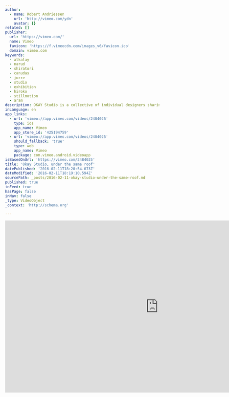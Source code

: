 ```yaml
---
author:
  - name: Robert Andriessen
    url: 'http://vimeo.com/ydn'
    avatar: {}
related: []
publisher:
  url: 'https://vimeo.com/'
  name: Vimeo
  favicon: 'https://f.vimeocdn.com/images_v6/favicon.ico'
  domain: vimeo.com
keywords:
  - alkalay
  - narud
  - shiratori
  - canudas
  - jorre
  - studio
  - exhibition
  - hiroko
  - stillmotion
  - aram
description: OKAY Studio is a collective of individual designers sharing a bit more then a workspace. This will be the first curated exhibition (presented at the London Design Festival 2008) of the group.
inLanguage: en
app_links:
  - url: 'vimeo://app.vimeo.com/videos/2484025'
    type: ios
    app_name: Vimeo
    app_store_id: '425194759'
  - url: 'vimeo://app.vimeo.com/videos/2484025'
    should_fallback: 'true'
    type: web
    app_name: Vimeo
    package: com.vimeo.android.videoapp
isBasedOnUrl: 'https://vimeo.com/2484025'
title: 'Okay Studio, under the same roof'
datePublished: '2016-02-11T18:20:54.073Z'
dateModified: '2016-02-11T18:19:10.594Z'
sourcePath: _posts/2016-02-11-okay-studio-under-the-same-roof.md
published: true
inFeed: true
hasPage: false
inNav: false
_type: VideoObject
_context: 'http://schema.org'

---
```

<iframe src="https://cdn.embedly.com/widgets/media.html?src=https%3A%2F%2Fplayer.vimeo.com%2Fvideo%2F2484025&amp;url=https%3A%2F%2Fvimeo.com%2F2484025&amp;image=http%3A%2F%2Fi.vimeocdn.com%2Fvideo%2F86287655_1280.jpg&amp;key=b7d04c9b404c499eba89ee7072e1c4f7&amp;type=text%2Fhtml&amp;schema=vimeo" width="1000" height="563" scrolling="no" frameborder="0" allowfullscreen="allowfullscreen" style=""></iframe>